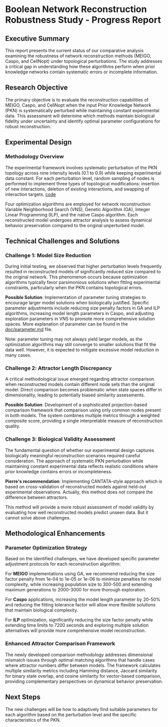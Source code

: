 # Boolean Network Reconstruction Robustness Study - Progress Report

## Executive Summary

This report presents the current status of our comparative analysis examining the robustness of network reconstruction methods (MEIGO, Caspo, and CellNopt) under topological perturbations. The study addresses a critical gap in understanding how these algorithms perform when prior knowledge networks contain systematic errors or incomplete information.

## Research Objective

The primary objective is to evaluate the reconstruction capabilities of MEIGO, Caspo, and CellNopt when the input Prior Knowledge Network (PKN) is systematically perturbed while maintaining constant experimental data. This assessment will determine which methods maintain biological fidelity under uncertainty and identify optimal parameter configurations for robust reconstruction.

## Experimental Design

### Methodology Overview

The experimental framework involves systematic perturbation of the PKN topology across nine intensity levels (0.1 to 0.9) while keeping experimental data constant. For each perturbation level, random sampling of nodes is performed to implement three types of topological modifications: insertion of new interactions, deletion of existing interactions, and swapping of interaction targets. [code](../02.Pertub_model.R)

Four optimization algorithms are employed for network reconstruction: Variable Neighborhood Search (VNS), Genetic Algorithm (GA), Integer Linear Programming (ILP), and the native Caspo algorithm. Each reconstructed model undergoes attractor analysis to assess dynamical behavior preservation compared to the original unperturbed model.

## Technical Challenges and Solutions

### Challenge 1: Model Size Reduction

During initial testing, we observed that higher perturbation levels frequently resulted in reconstructed models of significantly reduced size compared to the original network. This phenomenon occurs because optimization algorithms typically favor parsimonious solutions when fitting experimental constraints, particularly when the PKN contains topological errors.

**Possible Solution**: Implementation of parameter tuning strategies to encourage larger model solutions when biologically justified. Specific parameter adjustments include reducing size penalty factors in GA and ILP algorithms, increasing model length parameters in Caspo, and adjusting exploration parameters in VNS to promote more comprehensive solution spaces. More explanation of parameter can be found in the [doc/parameter.md](doc/parameter.md) file.

Note: parameter tuning may not always yield larger models, as the optimization algorithms may still converge to smaller solutions that fit the data well. However, it is expected to mitigate excessive model reduction in many cases.

### Challenge 2: Attractor Length Discrepancy

A critical methodological issue emerged regarding attractor comparison when reconstructed models contain different node sets than the original model. Direct comparison becomes problematic when state spaces differ in dimensionality, leading to potentially biased similarity assessments.

**Possible Solution**: Development of a sophisticated projection-based comparison framework that comparison using only common nodes present in both models. The system combines multiple metrics through a weighted composite score, providing a single interpretable measure of reconstruction quality. 

### Challenge 3: Biological Validity Assessment

The fundamental question of whether our experimental design captures biologically meaningful reconstruction scenarios required careful consideration. The approach of systematic PKN perturbation while maintaining constant experimental data reflects realistic conditions where prior knowledge contains errors or incompleteness.

**Pierre's recommendation**: Implementing CANTATA-style approach which is based on cross-validation of reconstructed models against held-out experimental observations. Actually, this method does not compare the difference between attractors.

This method will provide a more robust assessment of model validity by evaluating how well reconstructed models predict unseen data. But it cannot solve above challenges.

## Methodological Enhancements

### Parameter Optimization Strategy

Based on the identified challenges, we have developed specific parameter adjustment protocols for each reconstruction algorithm:

For **MEIGO** implementations using GA, we recommend reducing the size factor penalty from 1e-04 to 1e-05 or 1e-06 to minimize penalties for model complexity, while increasing population size to 300-500 and extending maximum generations to 2000-3000 for more thorough exploration.

For **Caspo** applications, increasing the model length parameter by 20-50% and reducing the fitting tolerance factor will allow more flexible solutions that maintain biological complexity.

For **ILP** optimization, significantly reducing the size factor penalty while extending time limits to 7200 seconds and exploring multiple solution alternatives will provide more comprehensive model reconstruction.

### Enhanced Attractor Comparison Framework

The newly developed comparison methodology addresses dimensional mismatch issues through optimal matching algorithms that handle cases where attractor numbers differ between models. The framework calculates multiple similarity metrics including Hamming distance, Jaccard similarity for binary state overlap, and cosine similarity for vector-based comparison, providing complementary perspectives on dynamical behavior preservation.

## Next Steps
The new challenges will be how to adaptively find suitable parameters for each algorithm based on the perturbation level and the specific characteristics of the PKN.

